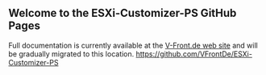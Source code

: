 ## Welcome to the ESXi-Customizer-PS GitHub Pages

Full documentation is currently available at the [V-Front.de web site](https://esxi-customizer-ps.v-front.de) and will be gradually migrated to this location.
https://github.com/VFrontDe/ESXi-Customizer-PS
